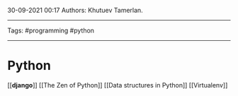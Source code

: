 30-09-2021
00:17
Authors: Khutuev Tamerlan.
***
Tags: #programming #python
***
# Python  
[[__django__]]
[[The Zen of Python]]
[[Data structures in Python]]
[[Virtualenv]]
